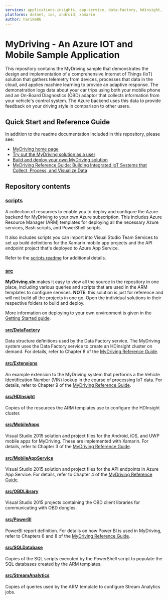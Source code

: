 ```yaml
---
services: applications-insights, app-service, data-factory, hdinsight, hockeyapp, iot-hub, key-vault, machine-learning, power-bi, sql-database, storage, stream-analytics, visual-studio-team-services 
platforms: dotnet, ios, android, xamarin
author: harikm86
---
```


# MyDriving - An Azure IOT and Mobile Sample Application

This repository contains the MyDriving sample that demonstrates the design and implementation of a comprehensive Internet of Things (IoT) solution that gathers telemetry from devices, processes that data in the cloud, and applies machine learning to provide an adaptive response. The demonstration logs data about your car trips using both your mobile phone and an On-Board Diagnostics (OBD) adaptor that collects information from your vehicle's control system. The Azure backend uses this data to provide feedback on your driving style in comparison to other users.

## Quick Start and Reference Guide

In addition to the readme documentation included in this repository, please see:

- [MyDriving home page](http://aka.ms/iotsampleapp)
- [Try out the MyDriving solution as a user](http://aka.ms/mydriving-use)
- [Build and deploy your own MyDriving solution](http://aka.ms/mydriving-start)
- [MyDriving Reference Guide: Building Integrated IoT Systems that Collect, Process, and Visualize Data](http://aka.ms/mydrivingdocs)

## Repository contents

### [scripts](https://github.com/Azure-Samples/MyDriving/tree/master/scripts)

A collection of resources to enable you to deploy and configure the Azure backend for MyDriving to your own Azure subscription. This includes Azure Resource Manager (ARM) templates for deploying all the necessary Azure services, Bash scripts, and PowerShell scripts. 

It also includes scripts you can import into Visual Studio Team Services to set up build definitions for the Xamarin mobile app projects and the API endpoint project that's deployed to Azure App Service.

Refer to the [scripts readme](https://github.com/Azure-Samples/MyDriving/blob/master/scripts/README.md) for additional details.

### [src](https://github.com/Azure-Samples/MyDriving/tree/master/src)

**MyDriving.sln** makes it easy to view all the source in the repository in one place, including various queries and scripts that are used in the ARM templates to configure services. **NOTE**: this solution is just for reference and will not build all the projects in one go. Open the individual solutions in their respective folders to build and deploy.

More information on deploying to your own environment is given in the [Getting Started guide](http://aka.ms/mydriving-start).

#### [src/DataFactory](https://github.com/Azure-Samples/MyDriving/tree/master/src/DataFactory)

Data structure definitions used by the Data Factory service. The MyDriving system uses the Data Factory service to create an HDInsight cluster on demand. For details, refer to Chapter 8 of the [MyDriving Reference Guide](http://aka.ms/mydrivingdocs).

#### [src/Extensions](https://github.com/Azure-Samples/MyDriving/tree/master/src/Extensions)

An example extension to the MyDriving system that performs a the Vehicle Identification Number (VIN) lookup in the course of processing IoT data. For details, refer to Chapter 9 of the [MyDriving Reference Guide](http://aka.ms/mydrivingdocs).

#### [src/HDInsight](https://github.com/Azure-Samples/MyDriving/tree/master/src/HDInsight)

Copies of the resources the ARM templates use to configure the HDInsight cluster.

#### [src/MobileApps](https://github.com/Azure-Samples/MyDriving/tree/master/src/MobileApps)

Visual Studio 2015 solution and project files for the Android, iOS, and UWP mobile apps for MyDriving. These are implemented with Xamarin. For details, refer to Chapter 3 of the [MyDriving Reference Guide](http://aka.ms/mydrivingdocs).

#### [src/MobileAppService](https://github.com/Azure-Samples/MyDriving/tree/master/src/MobileAppService)

Visual Studio 2015 solution and project files for the API endpoints in Azure App Service. For details, refer to Chapter 4 of the [MyDriving Reference Guide](http://aka.ms/mydrivingdocs).

#### [src/OBDLibrary](https://github.com/Azure-Samples/MyDriving/tree/master/src/OBDLibrary)

Visual Studio 2015 projects containing the OBD client libraries for communicating with OBD dongles.

#### [src/PowerBI](https://github.com/Azure-Samples/MyDriving/tree/master/src/PowerBI)

PowerBI report definition. For details on how Power BI is used in MyDriving, refer to Chapters 6 and 8 of the [MyDriving Reference Guide](http://aka.ms/mydrivingdocs).

#### [src/SQLDatabase](https://github.com/Azure-Samples/MyDriving/tree/master/src/SQLDatabase)

Copies of the SQL scripts executed by the PowerShell script to populate the SQL databases created by the ARM templates.

#### [src/StreamAnalytics](https://github.com/Azure-Samples/MyDriving/tree/master/src/StreamAnalytics)

Copies of queries used by the ARM template to configure Stream Analytics jobs.

